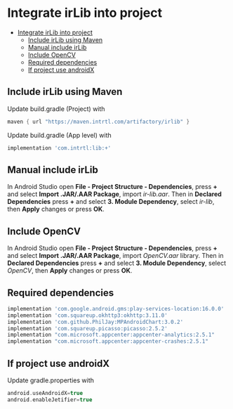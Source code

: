 # Integrate irLib into project

- [Integrate irLib into project](#integrate-irlib-into-project)
  - [Include irLib using Maven](#include-irlib-using-maven)
  - [Manual include irLib](#manual-include-irlib)
  - [Include OpenCV](#include-opencv)
  - [Required dependencies](#required-dependencies)
  - [If project use androidX](#if-project-use-androidx)

## Include irLib using Maven

Update build.gradle (Project) with

```gradle
maven { url "https://maven.intrtl.com/artifactory/irlib" }
```

Update build.gradle (App level) with

```gradle
implementation 'com.intrtl:lib:+'
```

## Manual include irLib

In Android Studio open **File - Project Structure - Dependencies**, press **+** and select **Import .JAR/.AAR Package**, import *ir-lib.aar*. Then in **Declared Dependencies** press **+** and select **3. Module Dependency**, select *ir-lib*, then **Apply** changes or press **OK**.

## Include OpenCV

In Android Studio open **File - Project Structure - Dependencies**, press **+** and select **Import .JAR/.AAR Package**, import *OpenCV.aar* library. Then in **Declared Dependencies** press **+** and select **3. Module Dependency**, select *OpenCV*, then **Apply** changes or press **OK**.

## Required dependencies

```gradle
implementation 'com.google.android.gms:play-services-location:16.0.0'
implementation 'com.squareup.okhttp3:okhttp:3.11.0'
implementation 'com.github.PhilJay:MPAndroidChart:3.0.2'
implementation 'com.squareup.picasso:picasso:2.5.2'
implementation "com.microsoft.appcenter:appcenter-analytics:2.5.1"
implementation "com.microsoft.appcenter:appcenter-crashes:2.5.1"
```

## If project use androidX

Update gradle.properties with

```gradle
android.useAndroidX=true
android.enableJetifier=true
```
